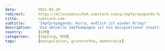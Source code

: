 ```yaml
---
date:          2021-05-29
redirect:      https://miloszmatuschek.substack.com/p/impfpropaganda-hurra-endlich-ist
title:         substack.com
subtitle:      'Impfpropaganda: Hurra, endlich ist wieder Krieg!'
description:   'Die aktuelle Impfkampagne ist ein beispielloser staatlicher Werbefeldzug, der zu einem gesellschaftlichen Kastensystem führt. Wieviel an Totalitarismus sind Sie bereit zu erdulden?'
country:       [COM]
categories:    [Impfung, MSM]
tags:          [manipulation, grundrechte, demokratie]
---
```

